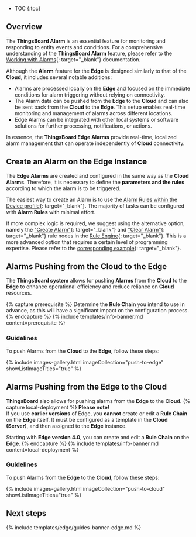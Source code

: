 * TOC
{:toc}

## Overview

The **ThingsBoard Alarm** is an essential feature for monitoring and responding to entity events and conditions. 
For a comprehensive understanding of the **ThingsBoard Alarm** feature, please refer to the [Working with Alarms](/docs/{{cloudDocsPrefix}}user-guide/alarms/){: target="_blank"} documentation.

Although the **Alarm** feature for the **Edge** is designed similarly to that of the **Cloud**, it includes several notable additions: 
* Alarms are processed locally on the **Edge** and focused on the immediate conditions for alarm triggering without relying on connectivity.
* The Alarm data can be pushed from the **Edge** to the **Cloud** and can also be sent back from the **Cloud** to the **Edge**. This setup enables real-time monitoring and management of alarms across different locations.
* Edge Alarms can be integrated with other local systems or software solutions for further processing, notifications, or actions.

In essence, the **ThingsBoard Edge Alarms** provide real-time, localized alarm management that can operate independently of **Cloud** connectivity.

## Create an Alarm on the Edge Instance

The **Edge Alarms** are created and configured in the same way as the **Cloud Alarms**. Therefore, it is necessary to define the **parameters and the rules** according to which the alarm is to be triggered. 

The easiest way to create an Alarm is to use the [Alarm Rules within the Device profile](/docs/{{cloudDocsPrefix}}user-guide/device-profiles/#alarm-rules){: target="_blank"}. The majority of tasks can be configured with **Alarm Rules** with minimal effort.

If more complex logic is required, we suggest using the alternative option, namely the ["Create Alarm"](/docs/{{cloudDocsPrefix}}user-guide/rule-engine-2-0/action-nodes/#create-alarm-node){: target="_blank"} and ["Clear Alarm"](/docs/{{cloudDocsPrefix}}user-guide/rule-engine-2-0/action-nodes/#clear-alarm-node){: target="_blank"} rule nodes in the [Rule Engine](/docs/{{cloudDocsPrefix}}user-guide/rule-engine-2-0/re-getting-started/){: target="_blank"}. This is a more advanced option that requires a certain level of programming expertise. Please refer to the [corresponding example](/docs/user-guide/rule-engine-2-0/tutorials/create-clear-alarms/){: target="_blank"}.

## Alarms Pushing from the Cloud to the Edge

The **ThingsBoard system** allows for pushing **Alarms** from the **Cloud** to the **Edge** to enhance operational efficiency and reduce reliance on **Cloud** resources.

{% capture prerequisite %}
Determine the **Rule Chain** you intend to use in advance, as this will have a significant impact on the configuration process.
{% endcapture %}
{% include templates/info-banner.md content=prerequisite %}

### Guidelines

To push Alarms from the **Cloud** to the **Edge**, follow these steps:

{% include images-gallery.html imageCollection="push-to-edge" showListImageTitles="true" %}

## Alarms Pushing from the Edge to the Cloud

**ThingsBoard** also allows for pushing alarms from the **Edge** to the **Cloud**.
{% capture local-deployment %}
**Please note!** <br>
If you use **earlier versions** of Edge, you **cannot** create or edit a **Rule Chain** on the **Edge** itself. It must be configured as a template in the **Cloud (Server)**, and then assigned to the **Edge** instance. 

Starting with **Edge version 4.0**, you can create and edit a **Rule Chain** on the **Edge**.
{% endcapture %}
{% include templates/info-banner.md content=local-deployment %}

### Guidelines

To push Alarms from the **Edge** to the **Cloud**, follow these steps:

{% include images-gallery.html imageCollection="push-to-cloud" showListImageTitles="true" %} 

## Next steps

{% include templates/edge/guides-banner-edge.md %}